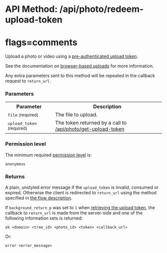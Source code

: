 # API Method: /api/photo/redeem-upload-token
# flags=comments

Upload a photo or video using a [pre-authenticated upload token](photo-get-upload-token). 

See the documentation on [browser-based uploads](browser-based-uploads) for more information.

Any extra parameters sent to this method will be repeated in the callback request to `return_url`.


### Parameters

<table class="pretty">
  <tr><th>Parameter</th><th>Description</th></tr>
  <tr><td><tt>file</tt> <small>(required)</small></td><td>The file to upload.</td></tr>
  <tr><td><tt>upload_token</tt> <small>(required)</small></td><td>The token returned by a call to <a href="photo-get-upload-token">/api/photo/get-upload-token</a></td></tr>
</table>

    

### Permission level 

The minimum required [permission level](index#permission-level) is:

    anonymous


### Returns

A plain, unstyled error message if the `upload_token` is invalid, consumed or expired. 
Otherwise the client is redirected to `return_url` using the method specified in [the flow description](browser-based-uploads).

If `background_return_p` was set to `1` when [retrieving the upload token](photo-get-upload-token), the callback to `return_url` is made from the server-side and one of the following information sets is returned:

    ok <domain> <tree_id> <photo_id> <token> <callback_url>
    
Or:

    error <error_message>
